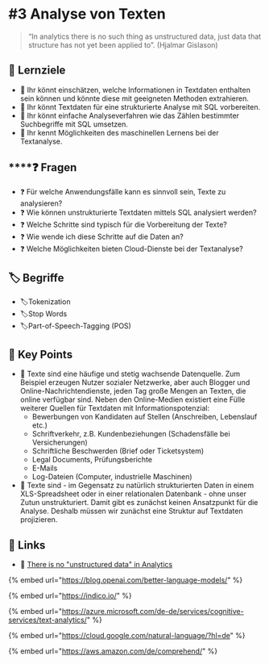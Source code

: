# \#3 Analyse von Texten

> “In analytics there is no such thing as unstructured data, just data that structure has not yet been applied to”. \(Hjalmar Gislason\)

## 🎯 Lernziele

* 🎯 Ihr könnt einschätzen, welche Informationen in Textdaten enthalten sein können und könnte diese mit geeigneten Methoden extrahieren.
* 🎯 Ihr könnt Textdaten für eine strukturierte Analyse mit SQL vorbereiten.
* 🎯 Ihr könnt einfache Analyseverfahren wie das Zählen bestimmter Suchbegriffe mit SQL umsetzen.
* 🎯 Ihr kennt Möglichkeiten des maschinellen Lernens bei der Textanalyse.

## \*\*\*\*❓ **Fragen**

* ❓ Für welche Anwendungsfälle kann es sinnvoll sein, Texte zu analysieren?
* ❓ Wie können unstrukturierte Textdaten mittels SQL analysiert werden?
* ❓ Welche Schritte sind typisch für die Vorbereitung der Texte?
* ❓ Wie wende ich diese Schritte auf die Daten an?
* ❓ Welche Möglichkeiten bieten Cloud-Dienste bei der Textanalyse?

## 🏷 Begriffe

* 🏷Tokenization
* 🏷Stop Words
* 🏷Part-of-Speech-Tagging \(POS\)

## 🔑 Key Points

* 🔑 Texte sind eine häufige und stetig wachsende Datenquelle. Zum Beispiel erzeugen Nutzer sozialer Netzwerke, aber auch Blogger und Online-Nachrichtendienste, jeden Tag große Mengen an Texten, die online verfügbar sind. Neben den Online-Medien existiert eine Fülle weiterer Quellen für Textdaten mit Informationspotenzial: 
  * Bewerbungen von Kandidaten auf Stellen \(Anschreiben, Lebenslauf etc.\)
  * Schriftverkehr, z.B. Kundenbeziehungen \(Schadensfälle bei Versicherungen\)
  * Schriftliche Beschwerden \(Brief oder Ticketsystem\)
  * Legal Documents, Prüfungsberichte
  * E-Mails
  * Log-Dateien \(Computer, industrielle Maschinen\) 
* 🔑 Texte sind - im Gegensatz zu natürlich strukturierten Daten in einem XLS-Spreadsheet oder in einer relationalen Datenbank - ohne unser Zutun unstrukturiert. Damit gibt es zunächst keinen Ansatzpunkt für die Analyse. Deshalb müssen wir zunächst eine Struktur auf Textdaten projizieren.

## 🔗 Links

* 🔗 [There is no "unstructured data" in Analytics](https://medium.com/@hjalli/there-is-no-unstructured-data-in-analytics-8c5d06944b23)

{% embed url="https://blog.openai.com/better-language-models/" %}

{% embed url="https://indico.io/" %}

{% embed url="https://azure.microsoft.com/de-de/services/cognitive-services/text-analytics/" %}

{% embed url="https://cloud.google.com/natural-language/?hl=de" %}

{% embed url="https://aws.amazon.com/de/comprehend/" %}

